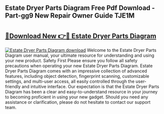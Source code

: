 ## Estate Dryer Parts Diagram Free Pdf Download - Part-gg9 New Repair Owner Guide TJE1M

# <h2><a href="http://dfkr47q.blite.top/?on=Estate+Dryer+Parts+Diagram">🔗Download New 👉🔴 Estate Dryer Parts Diagram</a></h2>

[![Estate Dryer Parts Diagram download](https://i.imgur.com/lujVjoI.png)](http://dfkr47q.blite.top/?on=Estate+Dryer+Parts+Diagram)
Welcome to the Estate Dryer Parts Diagram user manual, your ultimate resource for understanding and using your new product. Safety First Please ensure you follow all safety precautions when operating your new Estate Dryer Parts Diagram. Estate Dryer Parts Diagram comes with an impressive collection of advanced features, including object detection, fingerprint scanning, customizable settings, and multi-user access, all easily controlled through the user-friendly and intuitive interface. Our expectation is that the Estate Dryer Parts Diagram has been a clear and easy-to-understand resource in your journey to becoming proficient in using your new gadget. Should you need any assistance or clarification, please do not hesitate to contact our support team.
